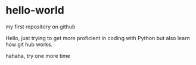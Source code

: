 # hello-world
my first repository on github

Hello, just trying to get more proficient in coding with Python but also learn how git hub works.

hahaha, try one more time
